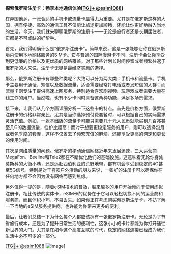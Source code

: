 **探索俄罗斯注册卡：畅享本地通信体验[[TG💪+ @esim1088](https://t.me/s/esim1088)]**

在异国他乡，一张合适的手机卡或流量卡显得尤为重要。尤其是在俄罗斯这样的大国，拥有便捷、高效的通信工具不仅能让旅途更加顺畅，还能让你更好地融入当地的生活。今天，我们就来聊聊俄罗斯的注册卡——无论是旅行者还是长期居住者，它都是不可或缺的好帮手。

首先，我们得明确什么是“俄罗斯注册卡”。简单来说，这是一张能够让你在俄罗斯境内使用本地网络服务的SIM卡。它与普通的国际漫游卡不同，注册卡会让你享受到更低廉的价格以及更优质的网络覆盖。对于那些计划长时间停留或者频繁往返于俄罗斯的人来说，注册卡无疑是最经济实惠的选择。

那么，俄罗斯注册卡有哪些种类呢？大致可以分为两大类：手机卡和流量卡。手机卡主要用于通话、短信以及数据流量，适合需要经常打电话或者发短信的人群；而流量卡则专注于提供高速上网服务，特别适合喜欢刷视频、玩游戏或者需要大量在线工作的用户。当然啦，也有不少卡同时具备这两种功能，满足多场景需求。

接下来，让我们从几个方面详细分析一下这些卡的特点。首先是价格方面，俄罗斯注册卡的价格非常亲民，尤其是当你选择预付费套餐时，可以根据自己的实际需求灵活充值。例如，一张基础版的流量卡可能只需要几十元人民币就能买到几百兆甚至几G的数据流量，性价比超高！而对于想要更稳定服务的用户，则可以选择包月或者包季度的套餐，这样不仅省去了频繁充值的麻烦，还能享受更高的网速和更长的使用时间。

其次是网络质量的问题。俄罗斯的移动通信网络近年来发展迅速，三大运营商MegaFon、Beeline和Tele2都在不断优化他们的基础设施。这意味着无论你身处莫斯科的大街小巷，还是远赴西伯利亚的荒野地带，都有机会享受到稳定的4G甚至5G信号。特别是对于喜欢户外活动的朋友来说，一张好的注册卡可以确保你在任何地方都不会因为没有网络而感到焦虑。

另外值得一提的是，随着eSIM技术的普及，越来越多的用户开始倾向于使用虚拟注册卡。相比传统的实体卡，eSIM卡的优势在于它可以轻松切换不同的运营商和服务商，而且体积小巧、不易丢失。如果你正在考虑购买俄罗斯注册卡，不妨了解一下当地的eSIM服务提供商，也许能为你带来更多的便利。

最后，让我们总结一下为什么每个人都应该拥有一张俄罗斯注册卡。无论是为了节省旅行成本，还是为了提升日常生活的便利性，这张小小的卡片都能为你打开通往新世界的大门。尤其是在如今这个高度互联的时代，稳定的网络连接已经成为我们生活中必不可少的一部分。

[[TG💪+ @esim1088](https://t.me/s/esim1088) ![Image](https://i.postimg.cc/4NQfJmqS/Snipaste-2025-05-13-00-14-12.png)]